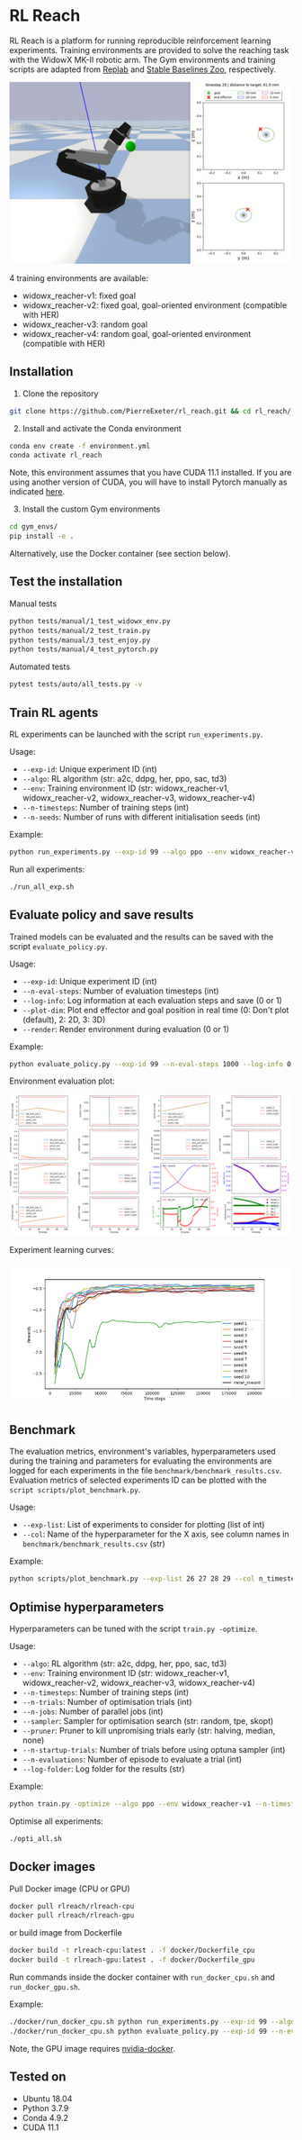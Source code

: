 # RL Reach
RL Reach is a platform for running reproducible reinforcement learning experiments. Training environments are provided to solve the reaching task with the WidowX MK-II robotic arm.
The Gym environments and training scripts are adapted from [Replab](https://github.com/bhyang/replab) and [Stable Baselines Zoo](https://github.com/DLR-RM/rl-baselines3-zoo), respectively.

![Alt text](/docs/widowx_env.gif?raw=true "The Widowx Gym environment in Pybullet")


4 training environments are available:
- widowx_reacher-v1: fixed goal
- widowx_reacher-v2: fixed goal, goal-oriented environment (compatible with HER)
- widowx_reacher-v3: random goal
- widowx_reacher-v4: random goal, goal-oriented environment (compatible with HER)

## Installation

1. Clone the repository

```bash
git clone https://github.com/PierreExeter/rl_reach.git && cd rl_reach/
```

2. Install and activate the Conda environment

```bash
conda env create -f environment.yml
conda activate rl_reach
```
Note, this environment assumes that you have CUDA 11.1 installed. If you are using another version of CUDA, you will have to install Pytorch manually as indicated [here](https://pytorch.org/get-started/locally/).

3. Install the custom Gym environments

```bash
cd gym_envs/
pip install -e .
```

Alternatively, use the Docker container (see section below).

## Test the installation

Manual tests

```bash
python tests/manual/1_test_widowx_env.py
python tests/manual/2_test_train.py
python tests/manual/3_test_enjoy.py
python tests/manual/4_test_pytorch.py
```

Automated tests

```bash
pytest tests/auto/all_tests.py -v
```

## Train RL agents

RL experiments can be launched with the script `run_experiments.py`.

Usage:
- `--exp-id`: Unique experiment ID (int)
- `--algo`: RL algorithm (str: a2c, ddpg, her, ppo, sac, td3)
- `--env`: Training environment ID (str: widowx_reacher-v1, widowx_reacher-v2, widowx_reacher-v3, widowx_reacher-v4)
- `--n-timesteps`: Number of training steps (int)
- `--n-seeds`: Number of runs with different initialisation seeds (int)

Example:
```bash
python run_experiments.py --exp-id 99 --algo ppo --env widowx_reacher-v1 --n-timesteps 100000 --n-seeds 5
```
Run all experiments:
```bash
./run_all_exp.sh
```

## Evaluate policy and save results

Trained models can be evaluated and the results can be saved with the script `evaluate_policy.py`.

Usage:
- `--exp-id`: Unique experiment ID (int)
- `--n-eval-steps`: Number of evaluation timesteps (int)
- `--log-info`: Log information at each evaluation steps and save (0 or 1)
- `--plot-dim`: Plot end effector and goal position in real time (0: Don't plot (default), 2: 2D, 3: 3D)
- `--render`: Render environment during evaluation (0 or 1)

Example:
```bash
python evaluate_policy.py --exp-id 99 --n-eval-steps 1000 --log-info 0 --plot-dim 0 --render 0
```

Environment evaluation plot:

![Alt text](/docs/plot_episode_eval_log.png)

Experiment learning curves:

![Alt text](/docs/reward_vs_timesteps_smoothed.png)

## Benchmark

The evaluation metrics, environment's variables, hyperparameters used during the training and parameters for evaluating the environments are logged for each experiments in the file `benchmark/benchmark_results.csv`. Evaluation metrics of selected experiments ID can be plotted with the `script scripts/plot_benchmark.py`.

Usage:
- `--exp-list`: List of experiments to consider for plotting (list of int)
- `--col`: Name of the hyperparameter for the X axis, see column names in `benchmark/benchmark_results.csv` (str)

Example:
```bash
python scripts/plot_benchmark.py --exp-list 26 27 28 29 --col n_timesteps
```

## Optimise hyperparameters

Hyperparameters can be tuned with the script `train.py -optimize`.

Usage:
- `--algo`: RL algorithm (str: a2c, ddpg, her, ppo, sac, td3)
- `--env`: Training environment ID (str: widowx_reacher-v1, widowx_reacher-v2, widowx_reacher-v3, widowx_reacher-v4)
- `--n-timesteps`: Number of training steps (int)
- `--n-trials`: Number of optimisation trials (int)
- `--n-jobs`: Number of parallel jobs (int)
- `--sampler`: Sampler for optimisation search (str: random, tpe, skopt)
- `--pruner`: Pruner to kill unpromising trials early (str: halving, median, none)
- `--n-startup-trials`: Number of trials before using optuna sampler (int)
- `--n-evaluations`: Number of episode to evaluate a trial (int) 
- `--log-folder`: Log folder for the results (str) 

Example:
```bash
python train.py -optimize --algo ppo --env widowx_reacher-v1 --n-timesteps 100000 --n-trials 100 --n-jobs 8 --sampler tpe --pruner median --n-startup-trials 10 --n-evaluations 10 --log-folder logs/opti
```

Optimise all experiments:
```bash
./opti_all.sh
```

## Docker images

Pull Docker image (CPU or GPU)

```bash
docker pull rlreach/rlreach-cpu
docker pull rlreach/rlreach-gpu
```

or build image from Dockerfile

```bash
docker build -t rlreach-cpu:latest . -f docker/Dockerfile_cpu
docker build -t rlreach-gpu:latest . -f docker/Dockerfile_gpu
```

Run commands inside the docker container with `run_docker_cpu.sh` and `run_docker_gpu.sh`.

Example:
```bash
./docker/run_docker_cpu.sh python run_experiments.py --exp-id 99 --algo ppo --env widowx_reacher-v1 --n-timesteps 30000 --n-seeds 2
./docker/run_docker_cpu.sh python evaluate_policy.py --exp-id 99 --n-eval-steps 1000 --log-info 0 --plot-dim 0 --render 0
```

Note, the GPU image requires [nvidia-docker](https://github.com/NVIDIA/nvidia-docker).


## Tested on

- Ubuntu 18.04
- Python 3.7.9
- Conda 4.9.2
- CUDA 11.1
